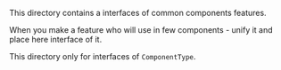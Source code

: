 This directory contains a interfaces of common components features.

When you make a feature who will use in few components - unify it and place here interface of it.

This directory only for interfaces of `ComponentType`.
